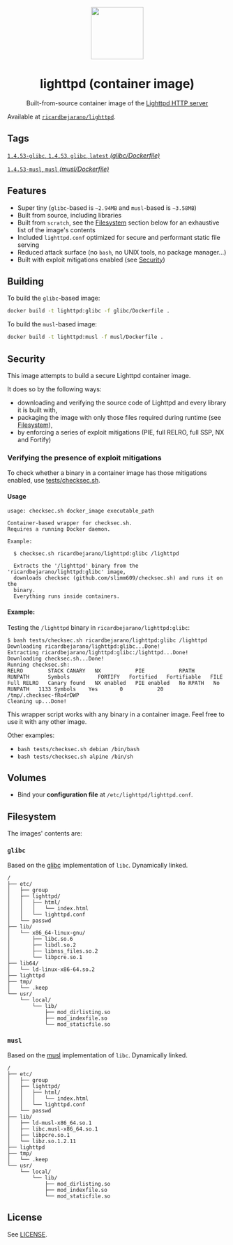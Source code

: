 <p align=center><img src=https://emojipedia-us.s3.dualstack.us-west-1.amazonaws.com/thumbs/320/apple/155/satellite_1f6f0.png width=120px></p>
<h1 align=center>lighttpd (container image)</h1>
<p align=center>Built-from-source container image of the <a href=https://www.lighttpd.net/>Lighttpd HTTP server</a></p>

Available at [`ricardbejarano/lighttpd`](https://hub.docker.com/r/ricardbejarano/lighttpd).


## Tags

[`1.4.53-glibc`, `1.4.53`, `glibc`, `latest` *(glibc/Dockerfile)*](https://github.com/ricardbejarano/lighttpd/blob/master/glibc/Dockerfile)

[`1.4.53-musl`, `musl` *(musl/Dockerfile)*](https://github.com/ricardbejarano/lighttpd/blob/master/musl/Dockerfile)


## Features

* Super tiny (`glibc`-based is `~2.94MB` and `musl`-based is `~3.58MB`)
* Built from source, including libraries
* Built from `scratch`, see the [Filesystem](#Filesystem) section below for an exhaustive list of the image's contents
* Included `lighttpd.conf` optimized for secure and performant static file serving
* Reduced attack surface (no `bash`, no UNIX tools, no package manager...)
* Built with exploit mitigations enabled (see [Security](#Security))


## Building

To build the `glibc`-based image:

```bash
docker build -t lighttpd:glibc -f glibc/Dockerfile .
```

To build the `musl`-based image:

```bash
docker build -t lighttpd:musl -f musl/Dockerfile .
```


## Security

This image attempts to build a secure Lighttpd container image.

It does so by the following ways:

- downloading and verifying the source code of Lighttpd and every library it is built with,
- packaging the image with only those files required during runtime (see [Filesystem](#Filesystem)),
- by enforcing a series of exploit mitigations (PIE, full RELRO, full SSP, NX and Fortify)

### Verifying the presence of exploit mitigations

To check whether a binary in a container image has those mitigations enabled, use [tests/checksec.sh](https://github.com/ricardbejarano/lighttpd/blob/master/tests/checksec.sh).

#### Usage

```
usage: checksec.sh docker_image executable_path

Container-based wrapper for checksec.sh.
Requires a running Docker daemon.

Example:

  $ checksec.sh ricardbejarano/lighttpd:glibc /lighttpd

  Extracts the '/lighttpd' binary from the 'ricardbejarano/lighttpd:glibc' image,
  downloads checksec (github.com/slimm609/checksec.sh) and runs it on the
  binary.
  Everything runs inside containers.
```

#### Example:

Testing the `/lighttpd` binary in `ricardbejarano/lighttpd:glibc`:

```
$ bash tests/checksec.sh ricardbejarano/lighttpd:glibc /lighttpd
Downloading ricardbejarano/lighttpd:glibc...Done!
Extracting ricardbejarano/lighttpd:glibc:/lighttpd...Done!
Downloading checksec.sh...Done!
Running checksec.sh:
RELRO        STACK CANARY   NX           PIE           RPATH      RUNPATH      Symbols         FORTIFY   Fortified   Fortifiable   FILE
Full RELRO   Canary found   NX enabled   PIE enabled   No RPATH   No RUNPATH   1133 Symbols    Yes       0           20            /tmp/.checksec-fRo4rDWP
Cleaning up...Done!
```

This wrapper script works with any binary in a container image. Feel free to use it with any other image.

Other examples:

- `bash tests/checksec.sh debian /bin/bash`
- `bash tests/checksec.sh alpine /bin/sh`


## Volumes

- Bind your **configuration file** at `/etc/lighttpd/lighttpd.conf`.


## Filesystem

The images' contents are:

### `glibc`

Based on the [glibc](https://www.gnu.org/software/libc/) implementation of `libc`. Dynamically linked.

```
/
├── etc/
│   ├── group
│   ├── lighttpd/
│   │   ├── html/
│   │   │   └── index.html
│   │   └── lighttpd.conf
│   └── passwd
├── lib/
│   └── x86_64-linux-gnu/
│       ├── libc.so.6
│       ├── libdl.so.2
│       ├── libnss_files.so.2
│       └── libpcre.so.1
├── lib64/
│   └── ld-linux-x86-64.so.2
├── lighttpd
├── tmp/
│   └── .keep
└── usr/
    └── local/
        └── lib/
            ├── mod_dirlisting.so
            ├── mod_indexfile.so
            └── mod_staticfile.so
```

### `musl`

Based on the [musl](https://www.musl-libc.org/) implementation of `libc`. Dynamically linked.

```
/
├── etc/
│   ├── group
│   ├── lighttpd/
│   │   ├── html/
│   │   │   └── index.html
│   │   └── lighttpd.conf
│   └── passwd
├── lib/
│   ├── ld-musl-x86_64.so.1
│   ├── libc.musl-x86_64.so.1
│   ├── libpcre.so.1
│   └── libz.so.1.2.11
├── lighttpd
├── tmp/
│   └── .keep
└── usr/
    └── local/
        └── lib/
            ├── mod_dirlisting.so
            ├── mod_indexfile.so
            └── mod_staticfile.so
```


## License

See [LICENSE](https://github.com/ricardbejarano/lighttpd/blob/master/LICENSE).
